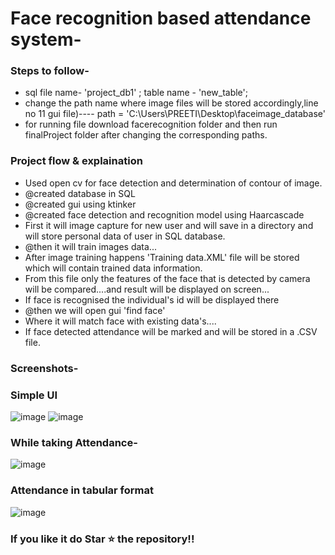 # Face recognition based attendance system-

### Steps to follow-

- sql file name-  'project_db1'  ;  table name - 'new_table';
- change the path name where image files will be stored accordingly,line no 11 gui file)----   path = 'C:\\Users\\PREETI\\Desktop\\faceimage_database'
- for running file download facerecognition folder and then run finalProject folder after changing the corresponding paths.

### Project flow & explaination
- Used open cv for face detection and determination of contour of image.
- @created database in SQL 
- @created gui using ktinker
- @created face detection and recognition model using Haarcascade
- First it will image capture for new user and will save in a directory and will store personal data of user in SQL database.
- @then it will train images data...
- After image training happens 'Training data.XML'  file will be stored which will contain trained data information.
- From this file only  the features of the  face that is  detected by camera will be compared....and result will be displayed on screen...
- If face is recognised the individual's id will be displayed there
- @then we will open gui 'find face'
- Where it will match face with existing data's....
- If face detected attendance will be marked and will be stored in a .CSV file.

### Screenshots-

### Simple UI
![image](https://user-images.githubusercontent.com/80096242/206753966-cdb7193c-ab0c-4f17-8464-599ed47a7dd8.png)
![image](https://user-images.githubusercontent.com/80096242/206753519-f783454d-11ae-40b5-812c-3627e88873b4.png)

### While taking Attendance-
![image](https://user-images.githubusercontent.com/80096242/206768887-0434919e-974c-4b6a-bd4b-737d798745db.png)


### Attendance in tabular format 
![image](https://user-images.githubusercontent.com/80096242/206753787-f8e0b0cd-f9ba-4194-bc48-429e684afaf6.png)

### If you like it do Star ⭐ the repository!!
